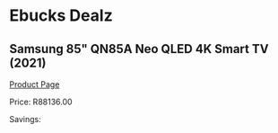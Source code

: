 
# Ebucks Dealz
## Samsung 85" QN85A Neo QLED 4K Smart TV (2021)
[Product Page](https://www.ebucks.com/web/shop/productSelected.do?prodId=1210523915&catId=363628796)

Price: R88136.00

Savings: 


	